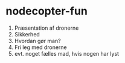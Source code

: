 # nodecopter-fun


1.	Præsentation af dronerne
2.	Sikkerhed
3.	Hvordan gør man?
4.	Fri leg med dronerne
5.	evt. noget fælles mad, hvis nogen har lyst

